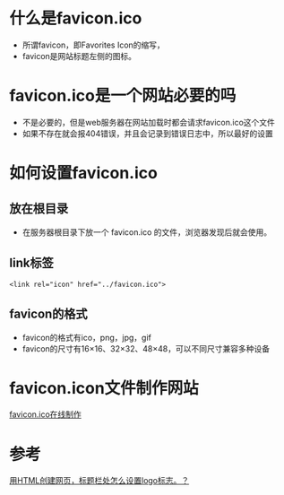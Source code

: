 # 什么是favicon.ico

* 所谓favicon，即Favorites Icon的缩写，
* favicon是网站标题左侧的图标。

# favicon.ico是一个网站必要的吗

* 不是必要的，但是web服务器在网站加载时都会请求favicon.ico这个文件
* 如果不存在就会报404错误，并且会记录到错误日志中，所以最好的设置

# 如何设置favicon.ico

## 放在根目录

* 在服务器根目录下放一个 favicon.ico 的文件，浏览器发现后就会使用。


## link标签

```
<link rel="icon" href="../favicon.ico">
```

## favicon的格式

* favicon的格式有ico，png，jpg，gif
* favicon的尺寸有16×16、32×32、48×48，可以不同尺寸兼容多种设备

# favicon.icon文件制作网站

[favicon.ico在线制作](http://www.faviconico.org/)

# 参考

[用HTML创建网页，标题栏处怎么设置logo标志。？](https://www.zhihu.com/question/353468007/answer/1607018500)